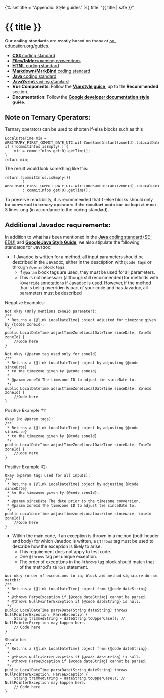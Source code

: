 {% set title = "Appendix: Style guides" %}
<frontmatter>
  title: "{{ title | safe }}"
</frontmatter>

<h1 class="display-4"><md>{{ title }}</md></h1>

<div class="lead">

Our coding standards are mostly based on those at [se-education.org/guides](https://se-education.org/guides).
</div>

* [**CSS** coding standard](https://se-education.org/guides/conventions/css.html)
* [**Files/folders** naming conventions](https://se-education.org/guides/conventions/files.html)
* [**HTML** coding standard](https://se-education.org/guides/conventions/html.html)
* [**Markdown/MarkBind** coding standard](https://se-education.org/guides/conventions/markdown.html)
* [**Java** coding standard](https://se-education.org/guides/conventions/java/index.html)
* [**JavaScript** coding standard](https://se-education.org/guides/conventions/javascript.html)
* **Vue Components**: Follow the [**Vue style guide**](https://vuejs.org/style-guide/), up to the **Recommended** section.
* **Documentation**: Follow the [**Google developer documentation style guide**](https://developers.google.com/style).

## Note on Ternary Operators:
Ternary operators can be used to shorten if-else blocks such as this:
```
LocalDateTime min = ARBITRARY_FIRST_COMMIT_DATE_UTC.withZoneSameInstant(zoneId).toLocalDateTime();
if (!commitInfos.isEmpty()) {
    min = commitInfos.get(0).getTime();
}
return min;
```

The result would look something like this:
```
return (commitInfos.isEmpty())
        ? ARBITRARY_FIRST_COMMIT_DATE_UTC.withZoneSameInstant(zoneId).toLocalDateTime()
        : commitInfos.get(0).getTime();
```

To preserve readability, it is recommended that if-else blocks should only be
converted to ternary operators if the resultant code can be kept at most 3 lines long
(in accordance to the coding standard).

## Additional Javadoc requirements:
In addition to what has been mentioned in the [**Java** coding standard (SE-EDU)](https://se-education.org/guides/conventions/java/index.html) and [**Google Java Style Guide**](https://google.github.io/styleguide/javaguide.html), we also stipulate the following standards for Javadoc:
* If Javadoc is written for a method, all input parameters should be described in the Javadoc, either in the description with `@code tags` or through `@param` block tags.
  * If `@param` block tags are used, they must be used for all parameters.
  * This is not necessary (although still recommended) for methods with `@Override` annotations if Javadoc is used. However, if the method that is being overriden is part of your code and has Javadoc, all parameters must be described.

Negative Examples:
```
Not okay (Only mentions zoneId parameter):
/**
 * Returns a {@link LocalDateTime} object adjusted for timezone given by {@code zoneId}.
 */
public LocalDateTime adjustTimeZone(LocalDateTime sinceDate, ZoneId zoneId) {
    //Code here
}

Not okay (@param tag used only for zoneId)
/**
 * Returns a {@link LocalDateTime} object by adjusting {@code sinceDate}
 * to the timezone given by {@code zoneId}.
 *
 * @param zoneId The timezone ID to adjust the sinceDate to.
 */
public LocalDateTime adjustTimeZone(LocalDateTime sinceDate, ZoneId zoneId) {
    //Code here
}
```
Positive Example #1:
```
Okay (No @param tags):
/**
 * Returns a {@link LocalDateTime} object by adjusting {@code sinceDate}
 * to the timezone given by {@code zoneId}.
 */
public LocalDateTime adjustTimeZone(LocalDateTime sinceDate, ZoneId zoneId) {
    //Code here
}
```
Positive Example #2:
```
Okay (@param tags used for all inputs):
/**
 * Returns a {@link LocalDateTime} object by adjusting {@code sinceDate}
 * to the timezone given by {@code zoneId}.
 *
 * @param sinceDate The date prior to the timezone conversion.
 * @param zoneId The timezone ID to adjust the sinceDate to.
 */
public LocalDateTime adjustTimeZone(LocalDateTime sinceDate, ZoneId zoneId) {
    //Code here
}
```

* Within the main code, if an exception is thrown in a method (both header and body) for which Javadoc is written, a `@throws` tag must be used to describe how the exception is likely to arise.
  * This requirement does not apply to test code.
  * One `@throws` tag per unique exception.
  * The order of exceptions in the `@throws` tag block should match that of the method's `throws` statement.
```
Not okay (order of exceptions in tag block and method signature do not match):
/**
 * Returns a {@link LocalDateTime} object from {@code dateString}.
 *
 * @throws ParseException if {@code dateString} cannot be parsed.
 * @throws NullPointerException if {@code dateString} is null.
 */
public LocalDateTime parseDate(String dateString) throws NullPointerException, ParseException {
    String trimmedString = dateString.toUpperCase(); // NullPointerException may happen here.
    // Code here
}

Should be:
/**
 * Returns a {@link LocalDateTime} object from {@code dateString}.
 *
 * @throws NullPointerException if {@code dateString} is null.
 * @throws ParseException if {@code dateString} cannot be parsed.
 */
public LocalDateTime parseDate(String dateString) throws NullPointerException, ParseException {
    String trimmedString = dateString.toUpperCase(); // NullPointerException may happen here.
    // Code here
}
```



